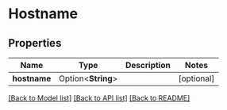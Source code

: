 # Hostname

## Properties

Name | Type | Description | Notes
------------ | ------------- | ------------- | -------------
**hostname** | Option<**String**> |  | [optional]

[[Back to Model list]](../README.md#documentation-for-models) [[Back to API list]](../README.md#documentation-for-api-endpoints) [[Back to README]](../README.md)


